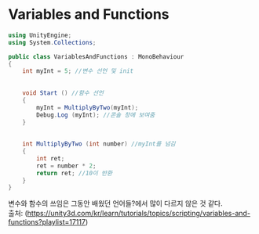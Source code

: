 Variables and Functions
========================
```c#
using UnityEngine;
using System.Collections;

public class VariablesAndFunctions : MonoBehaviour
{   
    int myInt = 5; //변수 선언 및 init
    
    
    void Start () //함수 선언
    {
        myInt = MultiplyByTwo(myInt);
        Debug.Log (myInt); //콘솔 창에 보여줌
    }
    
    
    int MultiplyByTwo (int number) //myInt를 넘김
    {
        int ret;
        ret = number * 2;
        return ret; //10이 반환
    }
}
```
변수와 함수의 쓰임은 그동안 배웠던 언어들?에서 많이 다르지 않은 것 같다.\
출처: (https://unity3d.com/kr/learn/tutorials/topics/scripting/variables-and-functions?playlist=17117)
